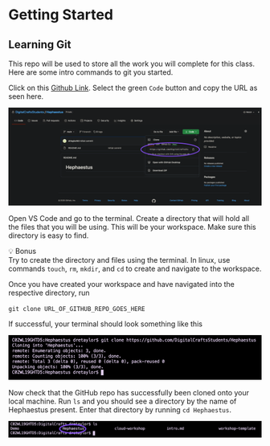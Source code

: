 # Getting Started
## Learning Git

This repo will be used to store all the work you will complete for this class. Here are some intro commands to git you started.

Click on this [Github Link](https://github.com/DigitalCraftsStudents/Hephaestus). Select the green `Code` button and copy the URL as seen here.

![Github URL](./assets/url.png)

Open VS Code and go to the terminal. Create a directory that will hold all the files that you will be using. This will be your workspace. Make sure this directory is easy to find.

:bulb: Bonus  
Try to create the directory and files using the terminal. In linux, use commands `touch`, `rm`, `mkdir`, and `cd` to create and navigate to the workspace.

Once you have created your workspace and have navigated into the  respective directory, run

`git clone URL_OF_GITHUB_REPO_GOES_HERE`

If successful, your terminal should look something like this

![Clone Results](./assets/clone.png)

Now check that the GitHub repo has successfully been cloned onto your local machine. Run `ls` and you should see a directory by the name of Hephaestus present. Enter that directory by running `cd Hephaestus`. 

![List Dir](./assets/ls.png)